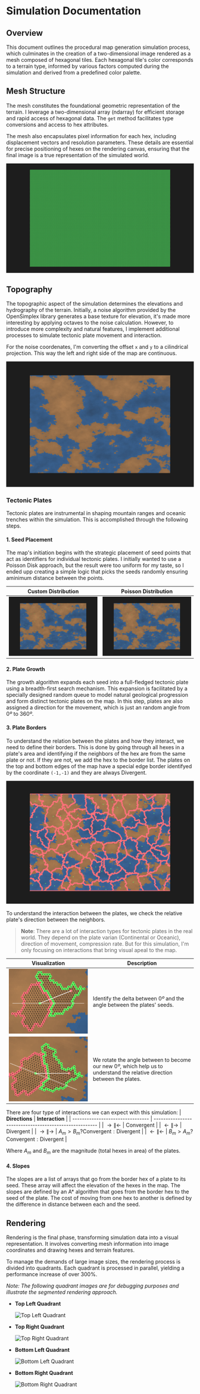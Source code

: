 # Simulation Documentation

## Overview

This document outlines the procedural map generation simulation process, which culminates in the creation of a two-dimensional image rendered as a mesh composed of hexagonal tiles. Each hexagonal tile's color corresponds to a terrain type, informed by various factors computed during the simulation and derived from a predefined color palette.

## Mesh Structure

The mesh constitutes the foundational geometric representation of the terrain. I leverage a two-dimensional array (ndarray) for efficient storage and rapid access of hexagonal data. The `get` method facilitates type conversions and access to hex attributes.

The mesh also encapsulates pixel information for each hex, including displacement vectors and resolution parameters. These details are essential for precise positioning of hexes on the rendering canvas, ensuring that the final image is a true representation of the simulated world.

![Mesh Visualization](./mesh.png)

## Topography

The topographic aspect of the simulation determines the elevations and hydrography of the terrain. Initially, a noise algorithm provided by the OpenSimplex library generates a base texture for elevation, it's made more interesting by applying octaves to the noise calculation. However, to introduce more complexity and natural features, I implement additional processes to simulate tectonic plate movement and interaction.

For the noise coordenates, I'm converting the offset `x` and `y` to a cilindrical projection. This way the left and right side of the map are continuous.

![Elevation Texture](./elevations.png)

### Tectonic Plates

Tectonic plates are instrumental in shaping mountain ranges and oceanic trenches within the simulation. This is accomplished through the following steps.

#### 1. Seed Placement

The map's initiation begins with the strategic placement of seed points that act as identifiers for individual tectonic plates. I initially wanted to use a Poisson Disk approach, but the result were too uniform for my taste, so I ended upp creating a simple logic that picks the seeds randomly ensuring aminimum distance between the points.

| **Custom Distribution**                      | **Poisson Distribution**                       |
| -------------------------------------------- | ---------------------------------------------- |
| ![Custom Seed Placement](./custom_seeds.png) | ![Poisson Seed Placement](./poisson_seeds.png) |

#### 2. Plate Growth

The growth algorithm expands each seed into a full-fledged tectonic plate using a breadth-first search mechanism. This expansion is facilitated by a specially designed random queue to model natural geological progression and form distinct tectonic plates on the map. In this step, plates are also assigned a direction for the movement, which is just an random angle from $0º$ to $360º$.

#### 3. Plate Borders

To understand the relation between the plates and how they interact, we need to define their borders. This is done by going through all hexes in a plate's area and identifying if the neighbors of the hex are from the same plate or not. If they are not, we add the hex to the border list. The plates on the top and bottom edges of the map have a special edge border identifyed by the coordinate `(-1,-1)` and they are always Divergent.

![Tectonic Plates Borders](./plates_border.png)

To understand the interaction between the plates, we check the relative plate's direction between the neighbors.

> **Note**: There are a lot of interaction types for tectonic plates in the real world. They depend on the plate varian (Continental or Oceanic), direction of movement, compression rate.
> But for this simulation, I'm only focusing on interactions that bring visual apeal to the map.

| **Visualization**                                   | **Description**                                                                                                            |
| --------------------------------------------------- | -------------------------------------------------------------------------------------------------------------------------- |
| ![Angle Between](./angle_between.png)               | Identify the delta between $0º$ and the angle between the plates' seeds.                                                   |
| ![Rectified Directions](./rectified_directions.png) | We rotate the angle between to become our new $0º$, which help us to understand the relative direction between the plates. |

There are four type of interactions we can expect with this simulation:
| **Directions**                   | **Interaction**                                        |
| -------------------------------- | ------------------------------------------------------ |
| ${\rightarrow} \| {\leftarrow}$  | ${\text{Convergent}}$                                  |
| ${\leftarrow}  \| {\rightarrow}$ | ${\text{Divergent}}$                                   |
| ${\rightarrow} \| {\rightarrow}$ | $A_m > B_m ? {\text{Convergent}} : {\text{Divergent}}$ |
| ${\leftarrow}  \| {\leftarrow}$  | $B_m > A_m ? {\text{Convergent}} : {\text{Divergent}}$ |

Where $A_m$ and $B_m$ are the magnitude (total hexes in area) of the plates.

#### 4. Slopes

The slopes are a list of arrays that go from the border hex of a plate to its seed. These array will affect the elevation of the hexes in the map.
The slopes are defined by an A* algorithm that goes from the border hex to the seed of the plate. The cost of moving from one hex to another is defined by the difference in distance between each and the seed.

## Rendering

Rendering is the final phase, transforming simulation data into a visual representation. It involves converting mesh information into image coordinates and drawing hexes and terrain features.

To manage the demands of large image sizes, the rendering process is divided into quadrants. Each quadrant is processed in parallel, yielding a performance increase of over 300%.

*Note: The following quadrant images are for debugging purposes and illustrate the segmented rendering approach.*

- **Top Left Quadrant**
  
  ![Top Left Quadrant](./../../_debug_top_left.png)

- **Top Right Quadrant**
  
  ![Top Right Quadrant](./../../_debug_top_right.png)

- **Bottom Left Quadrant**
  
  ![Bottom Left Quadrant](./../../_debug_bottom_left.png)

- **Bottom Right Quadrant**
  
  ![Bottom Right Quadrant](./../../_debug_bottom_right.png)
